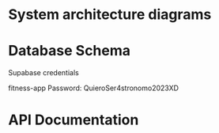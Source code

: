# System architecture diagrams


# Database Schema

Supabase credentials

fitness-app
Password: QuieroSer4stronomo2023XD

# API Documentation